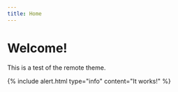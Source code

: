 ```yaml
---
title: Home
---
```

# Welcome!
This is a test of the remote theme.

{% include alert.html type="info" content="It works!" %}

